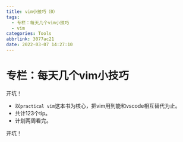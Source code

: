 ```yaml
---
title: vim小技巧（0）
tags:
  - 专栏：每天几个vim小技巧
  - vim
categories: Tools
abbrlink: 3077ac21
date: 2022-03-07 14:27:10
---
```


# 专栏：每天几个vim小技巧

开坑！

- 以`practical vim`这本书为核心，把vim用到能和vscode相互替代为止。
- 共计123个tip。
- 计划两周看完。

开坑！
